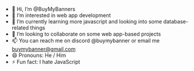 - 👋 Hi, I’m @BuyMyBanners
- 👀 I’m interested in web app development
- 🌱 I’m currently learning more javascript and looking into some database-related things
- 💞️ I’m looking to collaborate on some web app-based projects
- 📫 You can reach me on discord @buymybanner or email me buymybanner@gmail.com
- 😄 Pronouns: He / Him
- ⚡ Fun fact: I hate JavaScript

<!---
BuyMyBanners/BuyMyBanners is a ✨ special ✨ repository because its `README.md` (this file) appears on your GitHub profile.
You can click the Preview link to take a look at your changes.
--->
